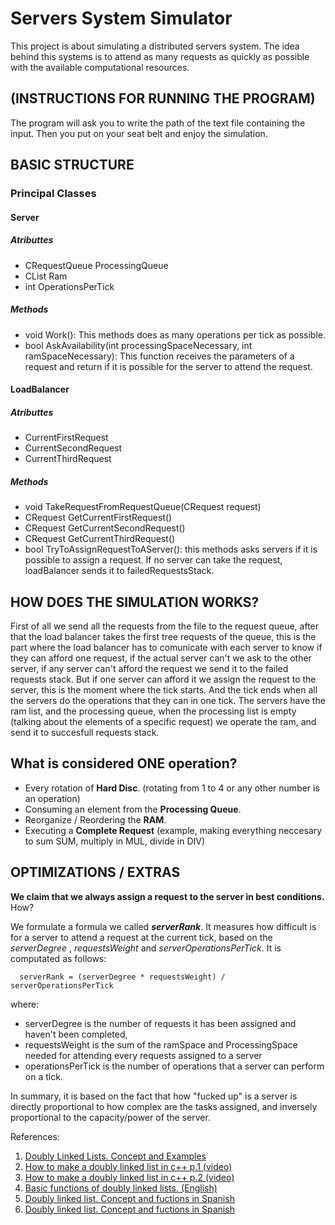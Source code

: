 # Servers System Simulator
This project is about simulating a distributed servers system. The idea behind this systems is to attend as many requests as quickly as possible with the available computational resources.

## (INSTRUCTIONS FOR RUNNING THE PROGRAM)
The program will ask you to write the path of the text file containing the input. Then you put on your seat belt and enjoy the simulation.

## BASIC STRUCTURE
### Principal Classes 
#### Server
##### Atributtes
- CRequestQueue ProcessingQueue
- CList Ram
- int OperationsPerTick

##### Methods
- void Work(): This methods does as many operations per tick as possible.
- bool AskAvailability(int processingSpaceNecessary, int ramSpaceNecessary): This function receives the parameters
  of a request and return if it is possible for the server to attend the request.

#### LoadBalancer
##### Atributtes
- CurrentFirstRequest
- CurrentSecondRequest
- CurrentThirdRequest

##### Methods
- void TakeRequestFromRequestQueue(CRequest request)
- CRequest GetCurrentFirstRequest()
- CRequest GetCurrentSecondRequest()
- CRequest GetCurrentThirdRequest()
- bool TryToAssignRequestToAServer(): this methods asks servers if it is possible
  to assign a request. If no server can take the request, loadBalancer sends it to
  failedRequestsStack.


## HOW DOES THE SIMULATION WORKS?
First of all we send all the requests from the file to the request queue, after that the load balancer takes the first tree requests of the queue, this is the part where the load balancer has to comunicate with each server to know if they can afford one request, if the actual server can't we ask to the other server, if any server can't afford the request we send it to the failed requests stack. But if one server can afford it we assign the request to the server, this is the moment where the tick starts. And the tick ends when all the servers do the operations that they can in one tick. The servers have the ram list, and the processing queue, when the processing list is empty (talking about the elements of a specific request) we operate the ram, and send it to succesfull requests stack.


## What is considered **ONE** operation?
- Every rotation of **Hard Disc**. (rotating from 1 to 4 or any other number is an operation)
- Consuming an element from the **Processing Queue**.
- Reorganize / Reordering the **RAM**.
- Executing a **Complete Request** (example, making everything neccesary to sum SUM, multiply in MUL, divide in DIV)


## OPTIMIZATIONS / EXTRAS

**We claim that we always assign a request to the server in best conditions.**
How?

We formulate a formula we called ***serverRank***. It measures how difficult is for a server to attend a request at the current tick, based on the *serverDegree* , *requestsWeight* and *serverOperationsPerTick*. It is computated as follows:

      serverRank = (serverDegree * requestsWeight) / serverOperationsPerTick

where:
- serverDegree is the number of requests it has been assigned and haven't been completed,
- requestsWeight is the sum of the ramSpace and ProcessingSpace needed for attending every requests assigned to a server
- operationsPerTick is the number of operations that a server can perform on a tick.

In summary, it is based on the fact that how "fucked up" is a server is directly proportional to how complex are the tasks assigned, and inversely proportional to the capacity/power of the server.



References:

1. [Doubly Linked Lists. Concept and Examples](http://es.ccm.net/faq/2872-listas-doblemente-enlazadas)
2. [How to make a doubly linked list in c++ p.1 (video)](https://www.youtube.com/watch?v=YJRRpXYldVQ)
3. [How to make a doubly linked list in c++ p.2 (video)](https://www.youtube.com/watch?v=5s0x8bc9DvQ)
4. [Basic functions of doubly linked lists. (English)](https://www.tutorialspoint.com/data_structures_algorithms/doubly_linked_list_algorithm.htm)
5. [Doubly linked list. Concept and fuctions in Spanish](http://c.conclase.net/edd/?cap=005)
6. [Doubly linked list. Concept and fuctions in Spanish](http://c.conclase.net/edd/?cap=005)
